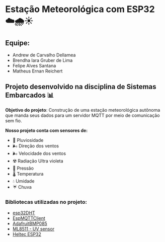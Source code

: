 # Estação Meteorológica com ESP32   ☁️🌧☀️

## Equipe:

<ul>
<li>Andrew de Carvalho Dellamea</li>
<li>Brendha Iara Gruber de Lima</li>
<li>Felipe Alves Santana</li>
<li>Matheus Ernan Reichert</li>
</ul>

## Projeto desenvolvido na disciplina de Sistemas Embarcados **📊**

<strong>Objetivo do projeto</strong>: Construção de uma estação meteorológica autônoma que manda seus dados para um servidor MQTT por meio de comunicação sem fio.

<strong>Nosso projeto conta com sensores de:</strong>

<ul>
<li>🚰 Pluviosidade</li>
<li>🌬️ Direção dos ventos</li>
<li>🌬️ Velocidade dos ventos</li>
<li>☢️ Radiação Ultra violeta</li>
<li>💨 Pressão</li>
<li>🌡️ Temperatura</li>
<li>💧 Umidade</li>
<li>☔ Chuva</li>
</ul>

### Bibliotecas utilizadas no projeto:

<ul>
<li><a href="https://github.com/bertmelis/esp32DHT">esp32DHT</a></li>
<li><a href="https://github.com/plapointe6/EspMQTTClient">EspMQTTClient</a></li>
<li><a href="https://github.com/adafruit/Adafruit-BMP085-Library">AdafruitBMP085</a></li>
<li><a href="https://github.com/RobTillaart/ML8511">ML8511 - UV sensor</a></li>
<li><a href="https://github.com/HelTecAutomation/Heltec_ESP32">Heltec ESP32</a></li>
</ul>






